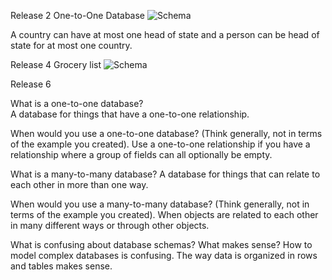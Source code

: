 Release 2
One-to-One Database
![Schema](../imgs/schema8.5.png)

A country can have at most one head of state and a person can be 
head of state for at most one country.

Release 4
Grocery list
![Schema](../imgs/grocery.png)

Release 6

What is a one-to-one database?  
A database for things that have a one-to-one relationship.

When would you use a one-to-one database? (Think generally, not in terms of the example you created).
Use a one-to-one relationship if you have a relationship where a group of fields can all optionally be empty.

What is a many-to-many database?
A database for things that can relate to each other in more than one 
way.

When would you use a many-to-many database? (Think generally, not in terms of the example you created).
When objects are related to each other in many different ways or through other
objects.

What is confusing about database schemas? What makes sense?
How to model complex databases is confusing. The way data is organized in rows and
tables makes sense.
